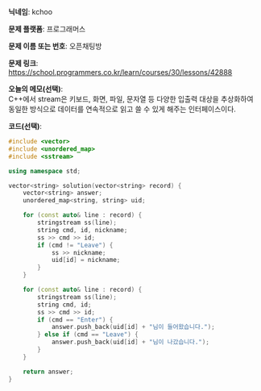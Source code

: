 **닉네임**: kchoo

**문제 플랫폼**: 프로그래머스

**문제 이름 또는 번호**: 오픈채팅방

**문제 링크**: https://school.programmers.co.kr/learn/courses/30/lessons/42888

**오늘의 메모(선택)**:  
C++에서 stream은 키보드, 화면, 파일, 문자열 등 다양한 입출력 대상을 추상화하여  
동일한 방식으로 데이터를 연속적으로 읽고 쓸 수 있게 해주는 인터페이스이다.

**코드(선택)**: 

```c++
#include <vector>
#include <unordered_map>
#include <sstream>

using namespace std;

vector<string> solution(vector<string> record) {
    vector<string> answer;
    unordered_map<string, string> uid;

    for (const auto& line : record) {
        stringstream ss(line);
        string cmd, id, nickname;
        ss >> cmd >> id;
        if (cmd != "Leave") {
            ss >> nickname;
            uid[id] = nickname;
        }
    }

    for (const auto& line : record) {
        stringstream ss(line);
        string cmd, id;
        ss >> cmd >> id;
        if (cmd == "Enter") {
            answer.push_back(uid[id] + "님이 들어왔습니다.");
        } else if (cmd == "Leave") {
            answer.push_back(uid[id] + "님이 나갔습니다.");
        }
    }

    return answer;
}
```

